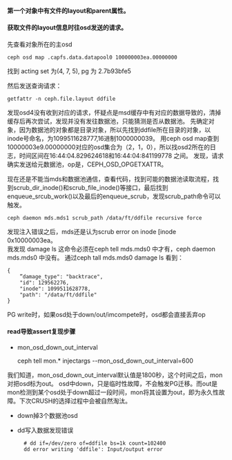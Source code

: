 #### 第一个对象中有文件的layout和parent属性。
#### 获取文件的layout信息时往osd发送的请求。

先查看对象所在的主osd

    ceph osd map .capfs.data.datapool0 100000003ea.00000000
  
找到 acting set 为(4, 7, 5), pg 为 2.7b93bfe5  

然后发送查询请求：

    getfattr -n ceph.file.layout ddfile

发现osd4没有收到对应的请求，怀疑点是msd缓存中有对应的数据导致的，清掉缓存后再次尝试，发现并没有发往数据池，只能猜测是否从数据池。
先确定对象，因为数据池的对象都是目录对象，所以先找到ddfile所在目录的对象，以inode号命名，为1099511628777,16进制1000000039。
用ceph osd map查到10000003e9.00000000对应的osd集合为（2，1，0），所以找osd2所在的日志，时间区间在16:44:04.829624618和16:44:04:841199778 之间。
发现，请求确实发送给元数据池，op是，CEPH_OSD_OPGETXATTR。

现在还是不能当mds和数据池通信，查看代码，找到可能的数据池读取流程，找到scrub_dir_inode()和scrub_file_inode()等接口，最后找到enqueue_srcub_work()以及最后的enqueue_scrub，发现scrub_path命令可以触发。

    ceph daemon mds.mds1 scrub_path /data/ft/ddfile recursive force
    
发现注入错误之后，mds还是认为scrub error on inode \[inode 0x10000003ea。   
我发现 damage ls 这命令必须在ceph tell mds.mds0 中才有，ceph daemon mds.mds0 中没有。 
通过ceph tall mds.mds0 damage ls 看到：

    {
        ”damage_type": "backtrace",
        "id": 129562276,
        "inode": 1099511628778,
        "path": "/data/ft/ddfile"
    }



PG write时，如果osd处于down/out/imcompete时，osd都会直接丢弃op

#### read导致assert复现步骤

* mon_osd_down_out_interval

    ceph tell mon.* injectargs --mon_osd_down_out_interval=600

我们知道，mon_osd_down_out_interval默认值是1800秒，这个时间之后，mon对把osd标为out。
osd中down，只是临时性故障，不会触发PG迁移。而out是mon检测到某个osd处于down超过一段时间，mon将其设置为out，即为永久性故障。下次CRUSH的选择过程中会被自然淘汰。

* down掉3个数据池osd

* dd写入数据发现错误

        # dd if=/dev/zero of=ddfile bs=1k count=102400
        dd error writing 'ddfile': Input/output error
